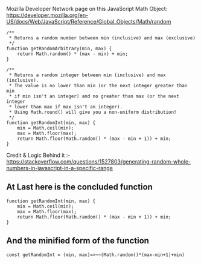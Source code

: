 
Mozilla Developer Network page on this JavaScript Math Object: https://developer.mozilla.org/en-US/docs/Web/JavaScript/Reference/Global_Objects/Math/random



```
/**
 * Returns a random number between min (inclusive) and max (exclusive)
 */
function getRandomArbitrary(min, max) {
    return Math.random() * (max - min) + min;
}

/**
 * Returns a random integer between min (inclusive) and max (inclusive).
 * The value is no lower than min (or the next integer greater than min
 * if min isn't an integer) and no greater than max (or the next integer
 * lower than max if max isn't an integer).
 * Using Math.round() will give you a non-uniform distribution!
 */
function getRandomInt(min, max) {
    min = Math.ceil(min);
    max = Math.floor(max);
    return Math.floor(Math.random() * (max - min + 1)) + min;
}
```

Credit & Logic Behind it :- https://stackoverflow.com/questions/1527803/generating-random-whole-numbers-in-javascript-in-a-specific-range

## At Last here is the concluded function

```
function getRandomInt(min, max) {
    min = Math.ceil(min);
    max = Math.floor(max);
    return Math.floor(Math.random() * (max - min + 1)) + min;
}
```
## And the minified form of the function

```
const getRandomInt = (min, max)=>~~(Math.random()*(max-min+1)+min)
```

